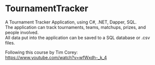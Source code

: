 # TournamentTracker
A Tournament Tracker Application, using C#, .NET, Dapper, SQL. <br/>
The application can track tournaments, teams, matchups, prizes, and people involved. <br/>
All data put into the application can be saved to a SQL database or .csv files. <br/>

Following this course by Tim Corey: <br/>
https://www.youtube.com/watch?v=wfWxdh-_k_4
